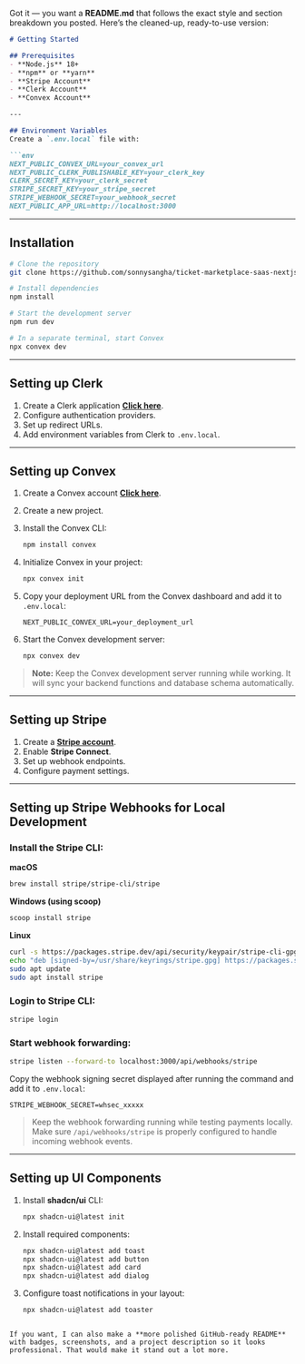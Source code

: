 Got it — you want a **README.md** that follows the exact style and section breakdown you posted.
Here’s the cleaned-up, ready-to-use version:

````markdown
# Getting Started

## Prerequisites
- **Node.js** 18+
- **npm** or **yarn**
- **Stripe Account**
- **Clerk Account**
- **Convex Account**

---

## Environment Variables
Create a `.env.local` file with:

```env
NEXT_PUBLIC_CONVEX_URL=your_convex_url
NEXT_PUBLIC_CLERK_PUBLISHABLE_KEY=your_clerk_key
CLERK_SECRET_KEY=your_clerk_secret
STRIPE_SECRET_KEY=your_stripe_secret
STRIPE_WEBHOOK_SECRET=your_webhook_secret
NEXT_PUBLIC_APP_URL=http://localhost:3000
````

---

## Installation

```bash
# Clone the repository
git clone https://github.com/sonnysangha/ticket-marketplace-saas-nextjs15-convex-clerk-stripe-connect

# Install dependencies
npm install

# Start the development server
npm run dev

# In a separate terminal, start Convex
npx convex dev
```

---

## Setting up Clerk

1. Create a Clerk application **[Click here](https://clerk.com/)**.
2. Configure authentication providers.
3. Set up redirect URLs.
4. Add environment variables from Clerk to `.env.local`.

---

## Setting up Convex

1. Create a Convex account **[Click here](https://convex.dev/)**.
2. Create a new project.
3. Install the Convex CLI:

   ```bash
   npm install convex
   ```
4. Initialize Convex in your project:

   ```bash
   npx convex init
   ```
5. Copy your deployment URL from the Convex dashboard and add it to `.env.local`:

   ```env
   NEXT_PUBLIC_CONVEX_URL=your_deployment_url
   ```
6. Start the Convex development server:

   ```bash
   npx convex dev
   ```

> **Note:** Keep the Convex development server running while working. It will sync your backend functions and database schema automatically.

---

## Setting up Stripe

1. Create a **[Stripe account](https://stripe.com/)**.
2. Enable **Stripe Connect**.
3. Set up webhook endpoints.
4. Configure payment settings.

---

## Setting up Stripe Webhooks for Local Development

### Install the Stripe CLI:

**macOS**

```bash
brew install stripe/stripe-cli/stripe
```

**Windows (using scoop)**

```bash
scoop install stripe
```

**Linux**

```bash
curl -s https://packages.stripe.dev/api/security/keypair/stripe-cli-gpg/public | gpg --dearmor | sudo tee /usr/share/keyrings/stripe.gpg
echo "deb [signed-by=/usr/share/keyrings/stripe.gpg] https://packages.stripe.dev/stripe-cli-debian-local stable main" | sudo tee -a /etc/apt/sources.list.d/stripe.list
sudo apt update
sudo apt install stripe
```

### Login to Stripe CLI:

```bash
stripe login
```

### Start webhook forwarding:

```bash
stripe listen --forward-to localhost:3000/api/webhooks/stripe
```

Copy the webhook signing secret displayed after running the command and add it to `.env.local`:

```env
STRIPE_WEBHOOK_SECRET=whsec_xxxxx
```

> Keep the webhook forwarding running while testing payments locally.
> Make sure `/api/webhooks/stripe` is properly configured to handle incoming webhook events.

---

## Setting up UI Components

1. Install **shadcn/ui** CLI:

   ```bash
   npx shadcn-ui@latest init
   ```
2. Install required components:

   ```bash
   npx shadcn-ui@latest add toast
   npx shadcn-ui@latest add button
   npx shadcn-ui@latest add card
   npx shadcn-ui@latest add dialog
   ```
3. Configure toast notifications in your layout:

   ```bash
   npx shadcn-ui@latest add toaster
   ```

```

If you want, I can also make a **more polished GitHub-ready README** with badges, screenshots, and a project description so it looks professional. That would make it stand out a lot more.
```

